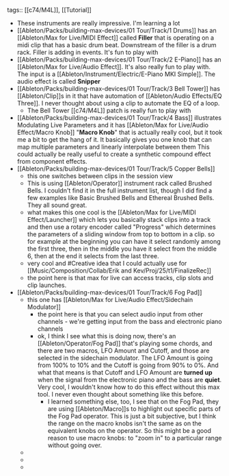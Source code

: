 tags:: [[c74/M4L]], [[Tutorial]]

- These instruments are really impressive. I'm learning a lot
- [[Ableton/Packs/building-max-devices/01 Tour/Track/1 Drums]] has an [[Ableton/Max for Live/MIDI Effect]] called **Filler** that is operating on a midi clip that has a basic drum beat. Downstream of the filler is a drum rack. Filler is adding in events. It's fun to play with
- [[Ableton/Packs/building-max-devices/01 Tour/Track/2 E-Piano]] has an [[Ableton/Max for Live/Audio Effect]]. It's also really fun to play with. The input is a [[Ableton/Instrument/Electric/E-Piano MKI Simple]]. The audio effect is called **Snipper**
- [[Ableton/Packs/building-max-devices/01 Tour/Track/3 Bell Tower]] has [[Ableton/Clip]]s in it that have automation of [[Ableton/Audio Effects/EQ Three]]. I never thought about using a clip to automate the EQ of a loop.
	- The Bell Tower [[c74/M4L]] patch is really fun to play with
- [[Ableton/Packs/building-max-devices/01 Tour/Track/4 Bass]] illustrates Modulating Live Parameters and it has [[Ableton/Max for Live/Audio Effect/Macro Knob]] "**Macro Knob**" that is actually really cool, but it took me a bit to get the hang of it. It basically gives you one knob that can map multiple parameters and linearly interpolate between them This could actually be really useful to create a synthetic compound effect from component effects.
- [[Ableton/Packs/building-max-devices/01 Tour/Track/5 Copper Bells]]
	- this one switches between clips in the session view
	- This is using [[Ableton/Operator]] instrument rack called Brushed Bells. I couldn't find it in the full instrument list, though I did find a few examples like Basic Brushed Bells and Ethereal Brushed Bells. They all sound great.
	- what makes this one cool is the [[Ableton/Max for Live/MIDI Effect/Launcher]] which lets you basically stack clips into a track and then use a rotary encoder called "Progress" which determines the parameters of a sliding window from top to bottom in a clip. so for example at the beginning you can have it select randomly among the first three, then in the middle you have it select from the middle 6, then at the end it selects from the last three.
	- very cool and #Creative idea that I could actually use for [[Music/Composition/Collab/Erik and Kev/Proj/25/t1/FinalizeRec]]
	- the point here is that max for live can access tracks, clip slots and clip launches.
- [[Ableton/Packs/building-max-devices/01 Tour/Track/6 Fog Pad]]
	- this one has [[Ableton/Max for Live/Audio Effect/Sidechain Modulator]]
		- the point here is that you can select audio input from other channels - we're getting input from the bass and electronic piano channels
		- ok, I think I see what this is doing now, there's an [[Ableton/Operator/Fog Pad]] that's playing some chords, and there are two macros, LFO Amount and Cutoff, and those are selected in the sidechain modulator. The LFO Amount is going from 100% to 10% and the Cutoff is going from 90% to 0%. And what that means is that Cutoff and LFO Amount are **turned up** when the signal from the electronic piano and the bass are **quiet**. Very cool, I wouldn't know how to do this effect without this max tool. I never even thought about something like this before.
			- I learned something else, too, I see that on the Fog Pad, they are using [[Ableton/Macro]]s to highlight out specific parts of the Fog Pad operator. This is just a bit subjective, but I think the range on the macro knobs isn't the same as on the equivalent knobs on the operator. So this might be a good reason to use macro knobs: to "zoom in" to a particular range without going over.
	-
	-
	-